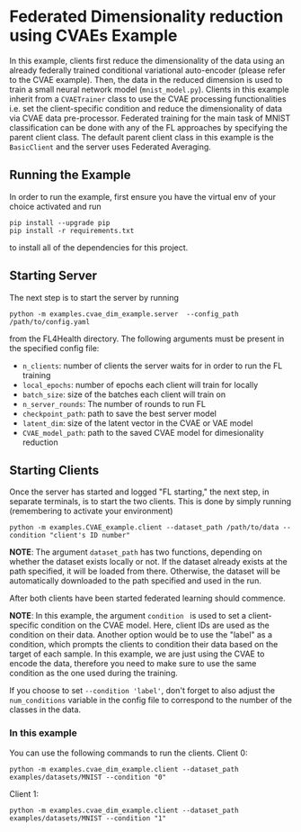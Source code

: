 # Federated Dimensionality reduction using CVAEs Example
In this example, clients first reduce the dimensionality of the data using an already federally trained conditional variational auto-encoder (please refer to the CVAE example). Then, the data in the reduced dimension is used to train a small neural network model (`mnist_model.py`). Clients in this example inherit from a `CVAETrainer` class to use the CVAE processing functionalities i.e. set the client-specific condition and reduce the dimensionality of data via CVAE data pre-processor. Federated training for the main task of MNIST classification can be done with any of the FL approaches by specifying the parent client class. The default parent client class in this example is the `BasicClient` and the server uses Federated Averaging.

## Running the Example
In order to run the example, first ensure you have the virtual env of your choice activated and run
```
pip install --upgrade pip
pip install -r requirements.txt
```
to install all of the dependencies for this project.

## Starting Server

The next step is to start the server by running
```
python -m examples.cvae_dim_example.server  --config_path /path/to/config.yaml
```
from the FL4Health directory. The following arguments must be present in the specified config file:
* `n_clients`: number of clients the server waits for in order to run the FL training
* `local_epochs`: number of epochs each client will train for locally
* `batch_size`: size of the batches each client will train on
* `n_server_rounds`: The number of rounds to run FL
* `checkpoint_path`: path to save the best server model
* `latent_dim`: size of the latent vector in the CVAE or VAE model
* `CVAE_model_path`: path to the saved CVAE model for dimesionality reduction

## Starting Clients

Once the server has started and logged "FL starting," the next step, in separate terminals, is to start the two
clients. This is done by simply running (remembering to activate your environment)
```
python -m examples.CVAE_example.client --dataset_path /path/to/data --condition "client's ID number"
```
**NOTE**: The argument `dataset_path` has two functions, depending on whether the dataset exists locally or not. If
the dataset already exists at the path specified, it will be loaded from there. Otherwise, the dataset will be
automatically downloaded to the path specified and used in the run.

After both clients have been started federated learning should commence.

**NOTE**: In this example, the argument `condition ` is used to set a client-specific condition on the CVAE model. Here, client IDs are used as the condition on their data. Another option would be to use the  "label" as a condition, which prompts the clients to condition their data based on the target of each sample. In this example, we are just using the CVAE to encode the data, therefore you need to make sure to use the same condition as the one used during the training.

If you choose to set `--condition 'label'`, don't forget to also adjust the `num_conditions` variable in the config file to correspond to the number of the classes in the data.

### In this example
You can use the following commands to run the clients. 
Client 0:  
```
python -m examples.cvae_dim_example.client --dataset_path examples/datasets/MNIST --condition "0"
```
Client 1:
```
python -m examples.cvae_dim_example.client --dataset_path examples/datasets/MNIST --condition "1"
```